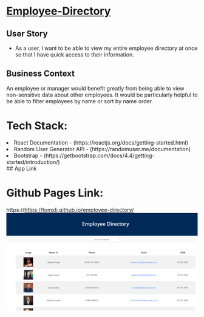 # [Employee-Directory](https://https://tomxli.github.io/employee-directory//)

## User Story

* As a user, I want to be able to view my entire employee directory at once so that I have quick access to their information.

## Business Context

An employee or manager would benefit greatly from being able to view non-sensitive data about other employees. It would be particularly helpful to be able to filter employees by name or sort by name order.

<h1>Tech Stack:</h1>
<li>React Documentation - (https://reactjs.org/docs/getting-started.html)</li>
<li>Random User Generator API - (https://randomuser.me/documentation)</li>
<li>Bootstrap - (https://getbootstrap.com/docs/4.4/getting-started/introduction/)</li>## App Link
<h1>Github Pages Link:</h1>

https://https://tomxli.github.io/employee-directory/
![Screenshot](./employee-directory-app/public/Capture.PNG)